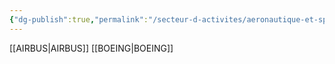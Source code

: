 ```yaml
---
{"dg-publish":true,"permalink":"/secteur-d-activites/aeronautique-et-spatial/"}
---
```


[[AIRBUS\|AIRBUS]]
[[BOEING\|BOEING]]
